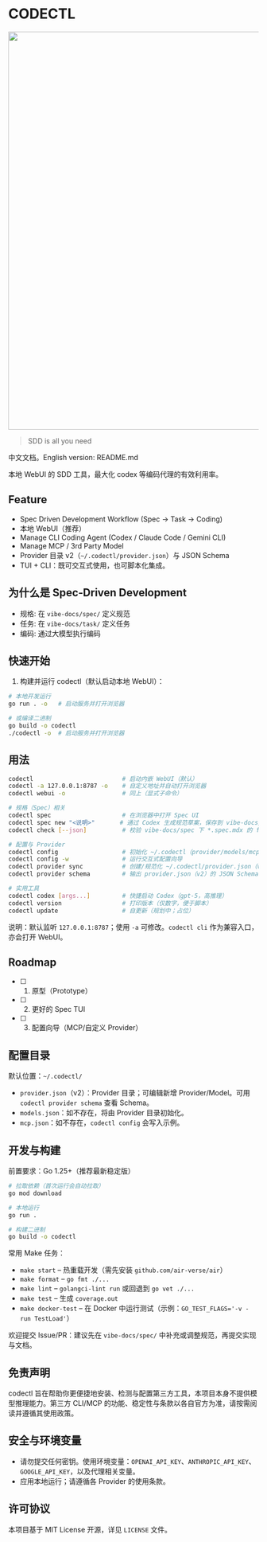 # CODECTL

<p align="center">
    <img src="https://github.com/user-attachments/assets/effc6bc1-ef96-49cc-8751-6f9d1052e248" width="800"/>
<p>

> SDD is all you need

中文文档。English version: README.md

本地 WebUI 的 SDD 工具，最大化 codex 等编码代理的有效利用率。

## Feature

- Spec Driven Development Workflow (Spec -> Task -> Coding)
- 本地 WebUI（推荐）
- Manage CLI Coding Agent (Codex  / Claude Code / Gemini CLI)
- Manage MCP / 3rd Party Model
- Provider 目录 v2（`~/.codectl/provider.json`）与 JSON Schema
- TUI + CLI：既可交互式使用，也可脚本化集成。

## 为什么是 Spec‑Driven Development

- 规格: 在 `vibe-docs/spec/` 定义规范
- 任务: 在 `vibe-docs/task/` 定义任务
- 编码: 通过大模型执行编码

## 快速开始

1) 构建并运行 codectl（默认启动本地 WebUI）：

```bash
# 本地开发运行
go run . -o   # 启动服务并打开浏览器

# 或编译二进制
go build -o codectl
./codectl -o  # 启动服务并打开浏览器
```

## 用法

```bash
codectl                         # 启动内嵌 WebUI（默认）
codectl -a 127.0.0.1:8787 -o    # 自定义地址并自动打开浏览器
codectl webui -o                # 同上（显式子命令）

# 规格（Spec）相关
codectl spec                    # 在浏览器中打开 Spec UI
codectl spec new "<说明>"       # 通过 Codex 生成规范草案，保存到 vibe-docs/spec
codectl check [--json]          # 校验 vibe-docs/spec 下 *.spec.mdx 的 frontmatter

# 配置与 Provider
codectl config                  # 初始化 ~/.codectl（provider/models/mcp）并打印路径
codectl config -w               # 运行交互式配置向导
codectl provider sync           # 创建/规范化 ~/.codectl/provider.json（v2）
codectl provider schema         # 输出 provider.json（v2）的 JSON Schema

# 实用工具
codectl codex [args...]         # 快捷启动 Codex（gpt-5，高推理）
codectl version                 # 打印版本（仅数字，便于脚本）
codectl update                  # 自更新（规划中；占位）
```

说明：默认监听 `127.0.0.1:8787`；使用 `-a` 可修改。`codectl cli` 作为兼容入口，亦会打开 WebUI。

## Roadmap

- [ ] 1. 原型（Prototype）
- [ ] 2. 更好的 Spec TUI
- [ ] 3. 配置向导（MCP/自定义 Provider）

## 配置目录

默认位置：`~/.codectl/`

- `provider.json`（v2）：Provider 目录；可编辑新增 Provider/Model。可用 `codectl provider schema` 查看 Schema。
- `models.json`：如不存在，将由 Provider 目录初始化。
- `mcp.json`：如不存在，`codectl config` 会写入示例。

## 开发与构建

前置要求：Go 1.25+（推荐最新稳定版）

```bash
# 拉取依赖（首次运行会自动拉取）
go mod download

# 本地运行
go run .

# 构建二进制
go build -o codectl
```

常用 Make 任务：

- `make start` – 热重载开发（需先安装 `github.com/air-verse/air`）
- `make format` – `go fmt ./...`
- `make lint` – `golangci-lint run` 或回退到 `go vet ./...`
- `make test` – 生成 `coverage.out`
- `make docker-test` – 在 Docker 中运行测试（示例：`GO_TEST_FLAGS='-v -run TestLoad'`）

欢迎提交 Issue/PR：建议先在 `vibe-docs/spec/` 中补充或调整规范，再提交实现与文档。

## 免责声明

codectl 旨在帮助你更便捷地安装、检测与配置第三方工具，本项目本身不提供模型推理能力。第三方 CLI/MCP
的功能、稳定性与条款以各自官方为准，请按需阅读并遵循其使用政策。

## 安全与环境变量

- 请勿提交任何密钥。使用环境变量：`OPENAI_API_KEY`、`ANTHROPIC_API_KEY`、`GOOGLE_API_KEY`，以及代理相关变量。
- 应用本地运行；请遵循各 Provider 的使用条款。

## 许可协议

本项目基于 MIT License 开源，详见 `LICENSE` 文件。
